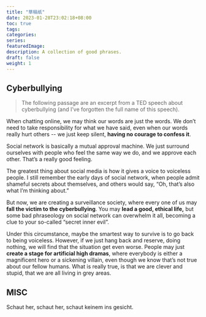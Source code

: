 ```yaml
---
title: "草稿纸"
date: 2023-01-28T23:02:18+08:00
toc: true
tags: 
categories:
series:
featuredImage:
description: A collection of good phrases.
draft: false
weight: 1
---
```


## Cyberbullying

> The following passage are an excerpt from a TED speech about cyberbullying (and I’ve forgotten the full name of this speech).

When chatting online, we may think our words are just the words. We don’t need to take responsibility for what we have said, even when our words really hurt others -- we just keep silent, **having no courage to confess it**.

Social network is basically a mutual approval machine. We just surround ourselves with people who feel the same way we do, and we approve each other. That’s a really good feeling. 

The greatest thing about social media is how it gives a voice to voiceless people. I still remember the early days of social network, when people admit shameful secrets about themselves, and others would say, “Oh, that’s also what I’m thinking about.”

But now, we are creating a surveillance society, where every one of us may **fall the victim to the cyberbullying**. You may **lead a good, ethical life,** but some bad phraseology on social network can overwhelm it all, becoming a clue to your so-called “secret inner evil”. 

Under this circumstance, maybe the smartest way to survive is to go back to being voiceless. However, if we just hang back and reserve, doing nothing, we will find that the situation get even worse. People may just **create a stage for artificial high dramas**, where everybody is either a magnificent hero or a sickening villain, even though we know that’s not true about our fellow humans. What is really true, is that we are clever and stupid, that we are all living in grey areas.



## MISC

Schaut her, schaut her, schaut keinem ins gesicht.


